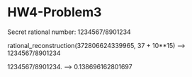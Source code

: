 HW4-Problem3
============
Secret rational number: 1234567/8901234

rational_reconstruction(372806624339965, 37 + 10**15) --> 1234567/8901234

1234567/8901234. --> 0.138696162801697
